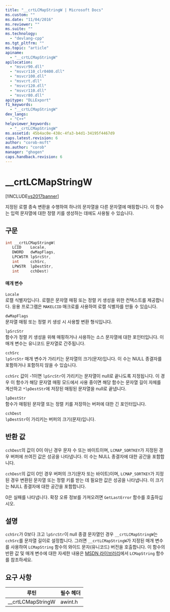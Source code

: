 ```yaml
---
title: "__crtLCMapStringW | Microsoft Docs"
ms.custom: ""
ms.date: "11/04/2016"
ms.reviewer: ""
ms.suite: ""
ms.technology: 
  - "devlang-cpp"
ms.tgt_pltfrm: ""
ms.topic: "article"
apiname: 
  - "__crtLCMapStringW"
apilocation: 
  - "msvcr90.dll"
  - "msvcr110_clr0400.dll"
  - "msvcr100.dll"
  - "msvcrt.dll"
  - "msvcr120.dll"
  - "msvcr110.dll"
  - "msvcr80.dll"
apitype: "DLLExport"
f1_keywords: 
  - "__crtLCMapStringW"
dev_langs: 
  - "C++"
helpviewer_keywords: 
  - "__crtLCMapStringW"
ms.assetid: 45b4ac0e-438c-4fa3-b4d1-34195f4467d9
caps.latest.revision: 6
author: "corob-msft"
ms.author: "corob"
manager: "ghogen"
caps.handback.revision: 6
---
```

# __crtLCMapStringW
[!INCLUDE[vs2017banner](../assembler/inline/includes/vs2017banner.md)]

지정된 로캘 종속 변환을 수행하여 하나의 문자열을 다른 문자열에 매핑합니다. 이 함수는 입력 문자열에 대한 정렬 키를 생성하는 데에도 사용될 수 있습니다.  
  
## 구문  
  
```cpp  
int __crtLCMapStringW(  
   LCID    Locale,  
   DWORD   dwMapFlags,  
   LPCWSTR lpSrcStr,  
   int     cchSrc,  
   LPWSTR  lpDestStr,  
   int     cchDest)  
```  
  
#### 매개 변수  
 `Locale`  
 로캘 식별자입니다. 로캘은 문자열 매핑 또는 정렬 키 생성을 위한 컨텍스트를 제공합니다. 응용 프로그램은 `MAKELCID` 매크로를 사용하여 로캘 식별자를 만들 수 있습니다.  
  
 `dwMapFlags`  
 문자열 매핑 또는 정렬 키 생성 시 사용할 변환 형식입니다.  
  
 `lpSrcStr`  
 함수가 정렬 키 생성을 위해 매핑하거나 사용하는 소스 문자열에 대한 포인터입니다. 이 매개 변수는 유니코드 문자열로 간주됩니다.  
  
 `cchSrc`  
 `lpSrcStr` 매개 변수가 가리키는 문자열의 크기\(문자\)입니다. 이 수는 NULL 종결자를 포함하거나 포함하지 않을 수 있습니다.  
  
 `cchSrc` 값이 \-1이면 `lpSrcStr`이 가리키는 문자열이 null로 끝나도록 지정됩니다. 이 경우 이 함수가 해당 문자열 매핑 모드에서 사용 중이면 해당 함수는 문자열 길이 자체를 계산하고 `*lpDestStr`에 저장된 매핑된 문자열을 null로 끝냅니다.  
  
 `lpDestStr`  
 함수가 매핑된 문자열 또는 정렬 키를 저장하는 버퍼에 대한 긴 포인터입니다.  
  
 `cchDest`  
 `lpDestStr`이 가리키는 버퍼의 크기\(문자\)입니다.  
  
## 반환 값  
 `cchDest`의 값이 0이 아닌 경우 문자 수 또는 바이트이며, `LCMAP_SORTKEY`가 지정된 경우 버퍼에 쓰여진 값은 성공을 나타냅니다. 이 수는 NULL 종결자에 대한 공간을 포함합니다.  
  
 `cchDest`의 값이 0인 경우 버퍼의 크기\(문자 또는 바이트\)이며, `LCMAP_SORTKEY`가 지정된 경우 변환된 문자열 또는 정렬 키를 받는 데 필요한 값은 성공을 나타냅니다. 이 크기는 NULL 종결자에 대한 공간을 포함합니다.  
  
 0은 실패를 나타냅니다. 확장 오류 정보를 가져오려면 `GetLastError` 함수를 호출하십시오.  
  
## 설명  
 `cchSrc`가 0보다 크고 `lpSrcStr`이 null 종결 문자열인 경우 `__crtLCMapStringW`는 `cchSrc`를 문자열 길이로 설정합니다. 그러면 `__crtLCMapStringW`가 지정된 매개 변수를 사용하여 `LCMapString` 함수의 와이드 문자\(유니코드\) 버전을 호출합니다. 이 함수의 반환 값 및 매개 변수에 대한 자세한 내용은 [MSDN 라이브러리](http://go.microsoft.com/fwlink/?linkID=150542)에서 `LCMapString` 함수를 참조하세요.  
  
## 요구 사항  
  
|루틴|필수 헤더|  
|--------|-----------|  
|\_\_crtLCMapStringW|awint.h|